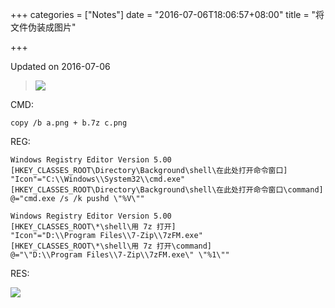 +++
categories = ["Notes"]
date = "2016-07-06T18:06:57+08:00"
title = "将文件伪装成图片"

+++

<!--more-->

Updated on 2016-07-06

> ![](/uploads/file-into-picture.png)

CMD:
```
copy /b a.png + b.7z c.png
```

REG:
```
Windows Registry Editor Version 5.00
[HKEY_CLASSES_ROOT\Directory\Background\shell\在此处打开命令窗口]
"Icon"="C:\\Windows\\System32\\cmd.exe"
[HKEY_CLASSES_ROOT\Directory\Background\shell\在此处打开命令窗口\command]
@="cmd.exe /s /k pushd \"%V\""

Windows Registry Editor Version 5.00
[HKEY_CLASSES_ROOT\*\shell\用 7z 打开]
"Icon"="D:\\Program Files\\7-Zip\\7zFM.exe"
[HKEY_CLASSES_ROOT\*\shell\用 7z 打开\command]
@="\"D:\\Program Files\\7-Zip\\7zFM.exe\" \"%1\""
```

RES:

![](/uploads/file-into-picture2.png)
